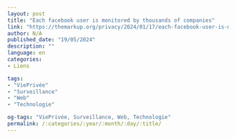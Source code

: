 ```yaml
---
layout: post
title: "Each facebook user is monitored by thousands of companies"
link: "https://themarkup.org/privacy/2024/01/17/each-facebook-user-is-monitored-by-thousands-of-companies-study-indicates"
author: N/A
published_date: "19/05/2024"
description: ""
language: en
categories:
- Liens

tags:
- "ViePrivée"
- "Surveillance"
- "Web"
- "Technologie"

og-tags: "ViePrivée, Surveillance, Web, Technologie"
permalink: /:categories/:year/:month/:day/:title/
---
```

